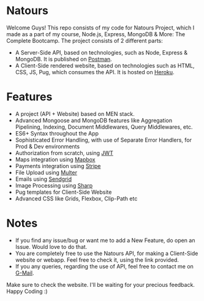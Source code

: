 # Natours
Welcome Guys! This repo consists of my code for Natours Project, which I made as a part of my course, Node.js, Express, MongoDB & More: The Complete Bootcamp. The project consists of 2 different parts:
- A Server-Side API, based on technologies, such as Node, Express & MongoDB. It is published on <a target='_blank' href='https://documenter.getpostman.com/view/10118730/TVYDdeFM'>Postman</a>.
- A Client-Side rendered website, based on technologies such as HTML, CSS, JS, Pug, which consumes the API. It is hosted on <a target='_blank' href='https://natours4.herokuapp.com'>Heroku</a>. 

# Features  
- A project (API + Website) based on MEN stack.
- Advanced Mongoose and MongoDB features like Aggregation Pipelining, Indexing, Document Middlewares, Query Middlewares, etc.  
- ES6+ Syntax throughout the App
- Sophisticated Error Handling, with use of Separate Error Handlers, for Prod & Dev environments
- Authorization from scratch, using <a target="_blank" href = 'https://jwt.io/'>JWT</a>
- Maps integration using <a target="_blank" href = 'https://mapbox.com'>Mapbox</a>
- Payments integration using <a target="_blank" href = 'https://stripe.com/en-in'>Stripe</a>
- File Upload using <a target="_blank" href = 'https://github.com/expressjs/multer'>Multer</a> 
- Emails using <a target='_blank' href = 'https://sendgrid.com'>Sendgrid</a> 
- Image Processing using <a target='_blank' href = 'https://github.com/lovell/sharp'>Sharp</a> 
- Pug templates for Client-Side Website
- Advanced CSS like Grids, Flexbox, Clip-Path etc  

# Notes
- If you find any issue/bug or want me to add a New Feature, do open an Issue. Would love to do that.
- You are completely free to use the Natours API, for making a Client-Side website or webapp. Feel free to check it, using the link provided.
- If you any queries, regarding the use of API, feel free to contact me on <a href="mailto:sidmirza4@gmail.com">G-Mail</a>.

Make sure to check the website. I'll be waiting for your precious feedback.  
Happy Coding :)
